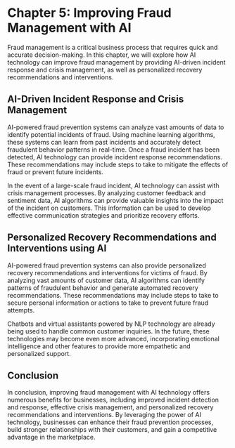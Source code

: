 Chapter 5: Improving Fraud Management with AI
=============================================

Fraud management is a critical business process that requires quick and accurate decision-making. In this chapter, we will explore how AI technology can improve fraud management by providing AI-driven incident response and crisis management, as well as personalized recovery recommendations and interventions.

AI-Driven Incident Response and Crisis Management
-------------------------------------------------

AI-powered fraud prevention systems can analyze vast amounts of data to identify potential incidents of fraud. Using machine learning algorithms, these systems can learn from past incidents and accurately detect fraudulent behavior patterns in real-time. Once a fraud incident has been detected, AI technology can provide incident response recommendations. These recommendations may include steps to take to mitigate the effects of fraud or prevent future incidents.

In the event of a large-scale fraud incident, AI technology can assist with crisis management processes. By analyzing customer feedback and sentiment data, AI algorithms can provide valuable insights into the impact of the incident on customers. This information can be used to develop effective communication strategies and prioritize recovery efforts.

Personalized Recovery Recommendations and Interventions using AI
----------------------------------------------------------------

AI-powered fraud prevention systems can also provide personalized recovery recommendations and interventions for victims of fraud. By analyzing vast amounts of customer data, AI algorithms can identify patterns of fraudulent behavior and generate automated recovery recommendations. These recommendations may include steps to take to secure personal information or actions to take to prevent future fraud attempts.

Chatbots and virtual assistants powered by NLP technology are already being used to handle common customer inquiries. In the future, these technologies may become even more advanced, incorporating emotional intelligence and other features to provide more empathetic and personalized support.

Conclusion
----------

In conclusion, improving fraud management with AI technology offers numerous benefits for businesses, including improved incident detection and response, effective crisis management, and personalized recovery recommendations and interventions. By leveraging the power of AI technology, businesses can enhance their fraud prevention processes, build stronger relationships with their customers, and gain a competitive advantage in the marketplace.
